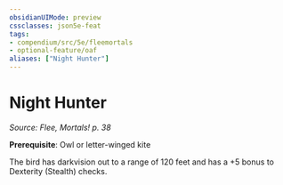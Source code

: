```yaml
---
obsidianUIMode: preview
cssclasses: json5e-feat
tags:
- compendium/src/5e/fleemortals
- optional-feature/oaf
aliases: ["Night Hunter"]
---
```

# Night Hunter
*Source: Flee, Mortals! p. 38*  

**Prerequisite**: Owl or letter-winged kite

The bird has darkvision out to a range of 120 feet and has a +5 bonus to Dexterity (Stealth) checks.